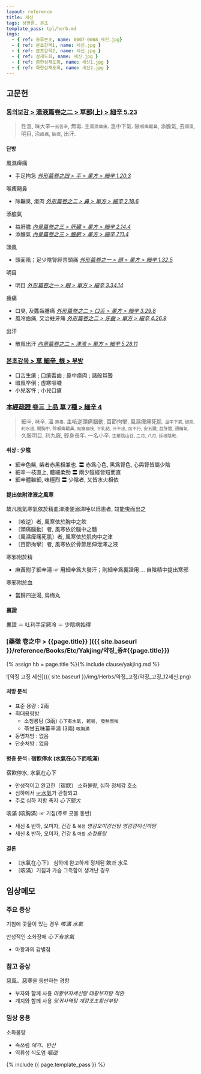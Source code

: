 ```yaml
---
layout: reference
title: 세신
tags: 상한론, 본초
template_pass: tpl/herb.md
imgs:
  - { ref: 증류본초, name: 0007-0068_세신.jpg}
  - { ref: 본초강목1, name: 세신.jpg }
  - { ref: 본초강목2, name: 세신.jpg }
  - { ref: 삼재도회, name: 세신.jpg }
  - { ref: 화한삼재도회, name: 세신1.jpg }
  - { ref: 화한삼재도회, name: 세신2.jpg }
---
```



## 고문헌



### [동의보감 > 湯液篇卷之二 > 草部(上) >  細辛 5.23](https://mediclassics.kr/books/8/volume/21/#content_1358)

> 性溫, 味大辛<small>一云苦辛</small>, 無毒. 主`風濕痺痛`. 溫中下氣. 除`喉痺齆鼻`, 添膽氣, 去`頭風`, 明目, 治`齒痛`, `破痰`, 出汗.

#### 단방

風濕痺痛

* 手足拘急 _[外形篇卷之四 > 手 > 單方 >  細辛 1.20.3](https://mediclassics.kr/books/8/volume/8/#content_118)_

喉痺齆鼻

* 除齆臭, 瘜肉 _[外形篇卷之二 > 鼻 > 單方 >  細辛 2.18.6](https://mediclassics.kr/books/8/volume/6/#content_397)_

添膽氣

* 益肝膽 _[內景篇卷之三 > 肝臟 > 單方 >  細辛 2.14.4](https://mediclassics.kr/books/8/volume/3/#content_172)_
* 添膽氣 _[內景篇卷之三 > 膽腑 > 單方 > 細辛 7.11.4](https://mediclassics.kr/books/8/volume/3/#content_720)_

頭風

* 頭面風；足少陰腎經苦頭痛 _[外形篇卷之一 > 頭 > 單方 > 細辛 1.32.5](https://mediclassics.kr/books/8/volume/5/#content_334)_

明目

* 明目 _[外形篇卷之一 > 眼 > 單方 >  細辛 3.34.14](https://mediclassics.kr/books/8/volume/5/#content_1398)_


齒痛

* 口臭, 及䘌齒腫痛 _[外形篇卷之二 > 口舌 > 單方 > 細辛 3.29.8](https://mediclassics.kr/books/8/volume/6/#content_693)_
* 風冷齒痛, 又治蛀牙痛 _[外形篇卷之二 > 牙齒 > 單方 >  細辛 4.26.9](https://mediclassics.kr/books/8/volume/6/#content_991)_

出汗

* 散風出汗 _[內景篇卷之二 > 津液 > 單方 > 細辛 5.28.11](https://mediclassics.kr/books/8/volume/2/#content_1013)_



### [본초강목 > 草	細辛_根 > 부방]()

* 口舌生瘡 ; 口瘡䘌齒 ; 鼻中瘜肉 ; 諸般耳聾
* 暗風卒倒 ; 虛寒嘔噦
* 小兒客忤 ; 小兒口瘡



### [本經疏證 卷三 上品 草 7種 > 細辛 4](https://mediclassics.kr/books/154/volume/3/#content_30)

> 細辛, 味辛, 溫 <small>無毒</small>. 主咳逆頭痛腦動, 百節拘攣, 風濕痺痛死肌. <small>溫中下氣, 破痰, 利水道, 開胸中, 除喉痺齆鼻, 風癎癲疾, 下乳結, 汗不出, 血不行, 安五臟, 益肝膽, 通精氣.</small> 久服明目, 利九竅, 輕身長年. 一名小辛. <small>生華陰山谷, 二月, 八月, 採根陰乾.</small>

#### 취상 : 少陰

* 細辛色紫, 紫者赤黑相兼也. 〓 赤爲心色, 黑爲腎色, 心與腎皆屬少陰
* 細辛一枝直上, 體細柔勁  〓 兩少陰經皆短而直
* 細辛體雖細, 味極烈 〓 少陰者, 又皆水火相依

#### 提出依附津液之風寒

故凡風氣寒氣依於精血津液便溺涕唾以爲患者, 竝能曳而出之

* 〔咳逆〕者, 風寒依於胸中之飮
* 〔頭痛腦動〕者, 風寒依於腦中之髓
* 〔風濕痺痛死肌〕者, 風寒依於肌肉中之津
* 〔百節拘攣〕者, 風寒依於骨節屈伸泄澤之液

寒邪附於精

* 麻黃附子細辛湯 ☞ 用細辛爲大發汗；則細辛爲裏證用 ... 自陰精中提出寒邪

寒邪附於血

* 當歸四逆湯, 烏梅丸

#### 裏證

裏證 ＝ 吐利手足厥冷 ＝ 少陰病始得



### [藥徵 卷之中 > {{page.title}} ]({{ site.baseurl }}/reference/Books/Etc/Yakjing/약징_중#{{page.title}})

{% assign hb = page.title %}{% include clause/yakjing.md %}

![약징 고징 세신]({{ site.baseurl }}/img/Herbs/약징_고징/약징_고징_12세신.png)


#### 처방 분석

* 표준 용량 : 2兩
* 최대용량방
  - 소청룡탕 (3兩) `心下有水氣, 乾嘔, 發熱而咳`
  - 苓甘五味薑辛湯 (3兩) `咳胸滿`
* 동명처방 : 없음
* 단순처방 : 없음



#### 병증 분석 : 宿飮停水 (水氣在心下而咳滿)

宿飮停水, 水氣在心下

* 만성적이고 완고한〔宿飮〕 소화불량, 심하 정체감 호소
* 심하에서 [☞水氣]({{site.sympurl}}/수 )가 관찰되고
* 주로 심하 저항 촉지 _心下堅大_


咳滿 (咳胸滿) ☞ 기침(주로 콧물 동반)

* 세신 & 반하, 오미자, 건강 & `복령` _영감오미강신탕_ _영감강미신하탕_
* 세신 & 반하, 오미자, 건강 & `마황` _소청룡탕_



#### 결론

* 〔水氣在心下〕 심하에 완고하게 정체된 飮과 水로
* 〔咳滿〕기침과 가슴 그득함이 생겨난 경우


## 임상메모

### 주요 증상

기침에 콧물이 있는 경우 _咳滿_ _水氣_

만성적인 소화장애 _心下有水氣_
* 마황과의 감별점

### 참고 증상



惡風、惡寒을 동반하는 경향
* 부자와 함께 사용 _마황부자세신탕_ _대황부자탕_ _적환_
* 계지와 함께 사용 _당귀사역탕_ _계강조초황신부탕_

### 임상 응용

소화불량
* 속쓰림 _애기、탄산_
* 역류성 식도염 _嘔逆_










{% include {{ page.template_pass }} %}
